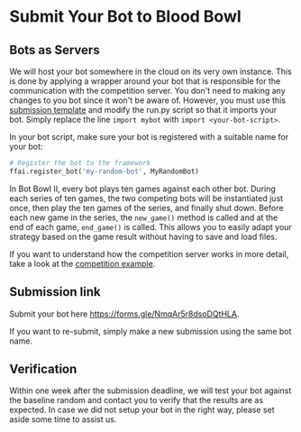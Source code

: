 # Submit Your Bot to Blood Bowl

## Bots as Servers

We will host your bot somewhere in the cloud on its very own instance. This is done by applying a wrapper around your bot that 
is responsible for the communication with the competition server. You don't need to making any changes to you bot since it won't 
be aware of. However, you must use this [submission template](https://github.com/njustesen/bot-bowl-submission) and 
modify the run.py script so that it imports your bot. Simply replace the line ```import mybot``` with ```import <your-bot-script>```.

In your bot script, make sure your bot is registered with a suitable name for your bot:
```python
# Register the bot to the framework
ffai.register_bot('my-random-bot', MyRandomBot)
```

In Bot Bowl II, every bot plays ten games against each other bot. During each series of ten games, the two competing bots will 
be instantiated just once, then play the ten games of the series, and finally shut down. Before each new game in the series, the ```new_game()``` method is called and at the end of each game, ```end_game()``` is called. This allows you to easily adapt your strategy based on the game result without having to save and load files. 

If you want to understand how the competition server works in more detail, take a look at the [competition example](https://github.com/njustesen/ffai/blob/master/examples/competition_example.py).

## Submission link

Submit your bot here https://forms.gle/NmqAr5r8dsoDQtHLA.

If you want to re-submit, simply make a new submission using the same bot name.

## Verification
Within one week after the submission deadline, we will test your bot against the  baseline random and contact you to verify that the results are as expected. 
In case we did not setup your bot in the right way, please set aside some time to assist us.
